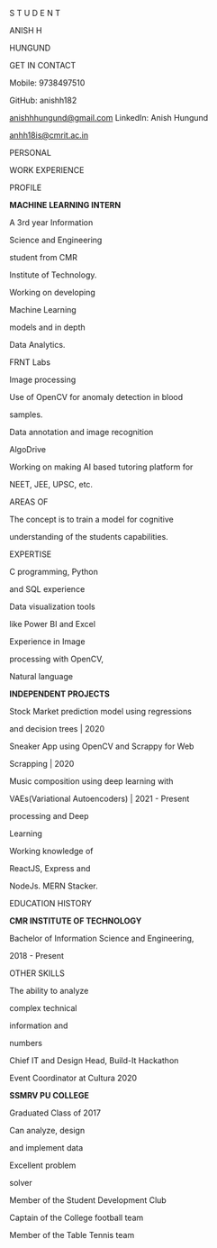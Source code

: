 ﻿

S T U D E N T

ANISH H

HUNGUND

GET IN CONTACT

Mobile: 9738497510

GitHub: anishh182

anishhhungund@gmail.com LinkedIn: Anish Hungund

anhh18is@cmrit.ac.in

PERSONAL

WORK EXPERIENCE

PROFILE

**MACHINE LEARNING INTERN**

A 3rd year Information

Science and Engineering

student from CMR

Institute of Technology.

Working on developing

Machine Learning

models and in depth

Data Analytics.

FRNT Labs

Image processing

Use of OpenCV for anomaly detection in blood

samples.

Data annotation and image recognition

AlgoDrive

Working on making AI based tutoring platform for

NEET, JEE, UPSC, etc.

AREAS OF

The concept is to train a model for cognitive

understanding of the students capabilities.

EXPERTISE

C programming, Python

and SQL experience

Data visualization tools

like Power BI and Excel

Experience in Image

processing with OpenCV,

Natural language

**INDEPENDENT PROJECTS**

Stock Market prediction model using regressions

and decision trees | 2020

Sneaker App using OpenCV and Scrappy for Web

Scrapping | 2020

Music composition using deep learning with

VAEs(Variational Autoencoders) | 2021 - Present

processing and Deep

Learning

Working knowledge of

ReactJS, Express and

NodeJs. MERN Stacker.

EDUCATION HISTORY

**CMR INSTITUTE OF TECHNOLOGY**

Bachelor of Information Science and Engineering,

2018 - Present

OTHER SKILLS

The ability to analyze

complex technical

information and

numbers

Chief IT and Design Head, Build-It Hackathon

Event Coordinator at Cultura 2020

**SSMRV PU COLLEGE**

Graduated Class of 2017

Can analyze, design

and implement data

Excellent problem

solver

Member of the Student Development Club

Captain of the College football team

Member of the Table Tennis team

